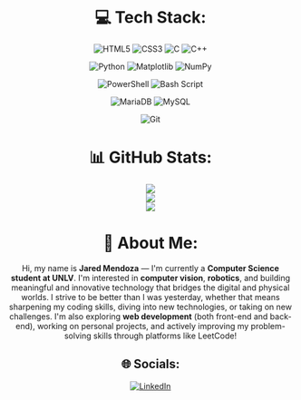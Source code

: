 <div align="center">

# 💻 Tech Stack:

<!-- Programming Languages -->
![HTML5](https://img.shields.io/badge/html5-%23E34F26.svg?style=for-the-badge&logo=html5&logoColor=white) 
![CSS3](https://img.shields.io/badge/css3-%231572B6.svg?style=for-the-badge&logo=css3&logoColor=white) 
![C](https://img.shields.io/badge/c-%2300599C.svg?style=for-the-badge&logo=c&logoColor=white)
![C++](https://img.shields.io/badge/c++-%2300599C.svg?style=for-the-badge&logo=c%2B%2B&logoColor=white) 

<!-- Libraries/Tools -->
![Python](https://img.shields.io/badge/python-3670A0?style=for-the-badge&logo=python&logoColor=ffdd54) 
![Matplotlib](https://img.shields.io/badge/Matplotlib-%23ffffff.svg?style=for-the-badge&logo=Matplotlib&logoColor=black) 
![NumPy](https://img.shields.io/badge/numpy-%23013243.svg?style=for-the-badge&logo=numpy&logoColor=white) 

<!-- Shell / Scripting -->
![PowerShell](https://img.shields.io/badge/PowerShell-%235391FE.svg?style=for-the-badge&logo=powershell&logoColor=white) 
![Bash Script](https://img.shields.io/badge/bash_script-%23121011.svg?style=for-the-badge&logo=gnu-bash&logoColor=white)

<!-- Databases -->
![MariaDB](https://img.shields.io/badge/MariaDB-003545?style=for-the-badge&logo=mariadb&logoColor=white) 
![MySQL](https://img.shields.io/badge/mysql-4479A1.svg?style=for-the-badge&logo=mysql&logoColor=white)

<!-- Version Control -->
![Git](https://img.shields.io/badge/git-%23F05033.svg?style=for-the-badge&logo=git&logoColor=white)

# 📊 GitHub Stats:
<p align="center">
  <img src="https://github-readme-stats.vercel.app/api?username=jrdms&theme=github_dark_dimmed&hide_border=false&include_all_commits=true&count_private=false" />
  <br/>
  <img src="https://nirzak-streak-stats.vercel.app/?user=jrdms&theme=github_dark_dimmed&hide_border=false" />
  <br/>
  <img src="https://github-readme-stats.vercel.app/api/top-langs/?username=jrdms&theme=github_dark_dimmed&hide_border=false&include_all_commits=true&count_private=false&layout=compact" />
</p>

</div>

<div align="center">

# 👋 About Me:

Hi, my name is **Jared Mendoza** — I'm currently a **Computer Science student at UNLV**. I'm interested in **computer vision**, **robotics**, and building meaningful and innovative technology that bridges the digital and physical worlds. I strive to be better than I was yesterday, whether that means sharpening my coding skills, diving into new technologies, or taking on new challenges. I'm also exploring **web development** (both front-end and back-end), working on personal projects, and actively improving my problem-solving skills through platforms like LeetCode!

## 🌐 Socials:
[![LinkedIn](https://img.shields.io/badge/LinkedIn-%230077B5.svg?logo=linkedin&logoColor=white)](https://linkedin.com/in/jared-mendoza-sandoval-703abb355)


</div>
<!-- Proudly created with GPRM ( https://gprm.itsvg.in ) -->
